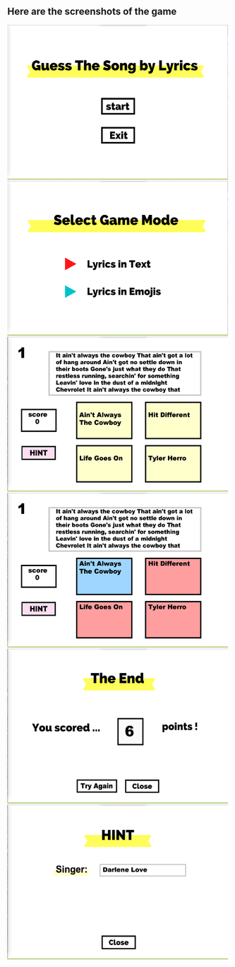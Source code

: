 ## Here are the screenshots of the game

<img src="https://github.com/FairyyGenie/Guessthatsong/blob/main/imagesofgame/1.png" width=500 height=350>

<img src="https://github.com/FairyyGenie/Guessthatsong/blob/main/imagesofgame/2.png" width=500 height=350>

<img src="https://github.com/FairyyGenie/Guessthatsong/blob/main/imagesofgame/3.png" width=500 height=350>

<img src="https://github.com/FairyyGenie/Guessthatsong/blob/main/imagesofgame/4.png" width=500 height=350>

<img src="https://github.com/FairyyGenie/Guessthatsong/blob/main/imagesofgame/5.png" width=500 height=350>

<img src="https://github.com/FairyyGenie/Guessthatsong/blob/main/imagesofgame/6.png" width=500 height=350>

